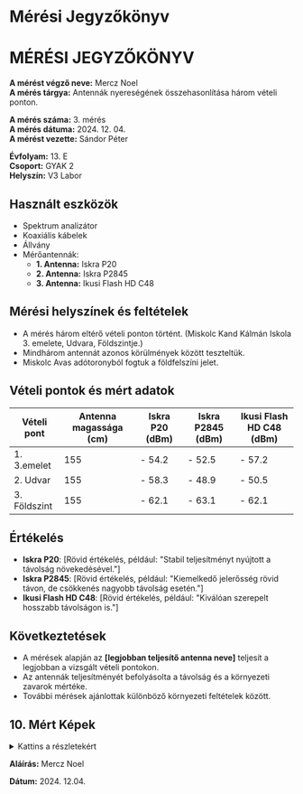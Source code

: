 # Mérési Jegyzőkönyv


<h1 id="mérési-jegyzőkönyv">MÉRÉSI JEGYZŐKÖNYV</h1>

<p><strong>A mérést végző neve:</strong> Mercz Noel<br />
<strong>A mérés tárgya:</strong> Antennák nyereségének összehasonlítása három vételi ponton.</p>

<p><strong>A mérés száma:</strong> 3. mérés<br />
<strong>A mérés dátuma:</strong> 2024. 12. 04.<br />
<strong>A mérést vezette:</strong> Sándor Péter</p>

<p><strong>Évfolyam:</strong> 13. E<br />
<strong>Csoport:</strong> GYAK 2<br />
<strong>Helyszín:</strong> V3 Labor</p>

## Használt eszközök
- Spektrum analizátor  
- Koaxiális kábelek  
- Állvány  
- Mérőantennák:
  - **1. Antenna:** Iskra P20  
  - **2. Antenna:** Iskra P2845  
  - **3. Antenna:** Ikusi Flash HD C48  

## Mérési helyszínek és feltételek
- A mérés három eltérő vételi ponton történt.  (Miskolc Kand Kálmán Iskola 3. emelete, Udvara, Földszintje.)
- Mindhárom antennát azonos körülmények között teszteltük.  
- Miskolc Avas adótoronyból fogtuk a földfelszíni jelet.

## Vételi pontok és mért adatok
| Vételi pont | Antenna magassága (cm) | Iskra P20 (dBm) | Iskra P2845 (dBm) | Ikusi Flash HD C48 (dBm) |
|-------------|---------------------------|-----------------|-------------------|--------------------------|
| 1.    3.emelet      | 155                    | - 54.2        | - 52.5          | - 57.2                 |
| 2.    Udvar      | 155                    | - 58.3        | - 48.9          | - 50.5                 |
| 3.    Földszint      | 155                    | - 62.1        | - 63.1          | - 62.1                 |

## Értékelés
- **Iskra P20**: [Rövid értékelés, például: "Stabil teljesítményt nyújtott a távolság növekedésével."]  
- **Iskra P2845**: [Rövid értékelés, például: "Kiemelkedő jelerősség rövid távon, de csökkenés nagyobb távolság esetén."]  
- **Ikusi Flash HD C48**: [Rövid értékelés, például: "Kiválóan szerepelt hosszabb távolságon is."]  

## Következtetések
- A mérések alapján az **[legjobban teljesítő antenna neve]** teljesít a legjobban a vizsgált vételi pontokon.  
- Az antennák teljesítményét befolyásolta a távolság és a környezeti zavarok mértéke.  
- További mérések ajánlottak különböző környezeti feltételek között.

## 10. Mért Képek
<details>
<summary>Kattins a részletekért</summary>

**Miskolc Kandó Kálmán 3. emelet | Ikusi Flash HD C48**
    <img src="https://noel-mercz.github.io/Meresijegyzokonyvek/03_meres/Ikushi/Emelet/its_snapshot_0015.jpg" />
    <img src="https://noel-mercz.github.io/Meresijegyzokonyvek/03_meres/Ikushi/Emelet/its_snapshot_0016.jpg" />
    <img src="https://noel-mercz.github.io/Meresijegyzokonyvek/03_meres/Ikushi/Emelet/its_snapshot_0017.jpg" />


---

**Miskolc Kandó Kálmán Udvar | Ikusi Flash HD C48**
    <img src="https://noel-mercz.github.io/Meresijegyzokonyvek/03_meres/Ikushi/Udvar/its_snapshot_0024.jpg" />
    <img src="https://noel-mercz.github.io/Meresijegyzokonyvek/03_meres/Ikushi/Udvar/its_snapshot_0025.jpg" />
    <img src="https://noel-mercz.github.io/Meresijegyzokonyvek/03_meres/Ikushi/Udvar/its_snapshot_0026.jpg" />

---

**Miskolc Kand Kálmán Földszint | Ikusi Flash HD C48**
    <img src="https://noel-mercz.github.io/Meresijegyzokonyvek/03_meres/Ikushi/Folyosó/its_snapshot_0033.jpg" />
    <img src="https://noel-mercz.github.io/Meresijegyzokonyvek/03_meres/Ikushi/Folyosó/its_snapshot_0034.jpg" />
    <img src="https://noel-mercz.github.io/Meresijegyzokonyvek/03_meres/Ikushi/Folyosó/its_snapshot_0035.jpg" />

---

**Miskolc Kandó Kálmán 3. emelet | Iskra P20 LOGPER**
    <img src="https://noel-mercz.github.io/Meresijegyzokonyvek/03_meres/P20 (kicsi)/Emelet/its_snapshot_0021.jpg" />
    <img src="https://noel-mercz.github.io/Meresijegyzokonyvek/03_meres/P20 (kicsi)/Emelet/its_snapshot_0022.jpg" />
    <img src="https://noel-mercz.github.io/Meresijegyzokonyvek/03_meres/P20 (kicsi)/Emelet/its_snapshot_0023.jpg" />

---

**Miskolc Kandó Kálmán Udvar | Iskra P20 LOGPER**
    <img src="https://noel-mercz.github.io/Meresijegyzokonyvek/03_meres/P20 (kicsi)/Udvar/its_snapshot_0030.jpg" />
    <img src="https://noel-mercz.github.io/Meresijegyzokonyvek/03_meres/P20 (kicsi)/Udvar/its_snapshot_0031.jpg" />
    <img src="https://noel-mercz.github.io/Meresijegyzokonyvek/03_meres/P20 (kicsi)/Udvar/its_snapshot_0032.jpg" />

---

**Miskolc Kand Kálmán Földszint | Iskra P20 LOGPER**
    <img src="https://noel-mercz.github.io/Meresijegyzokonyvek/03_meres/P20 (kicsi)/Folyosó/its_snapshot_0040.jpg" />
    <img src="https://noel-mercz.github.io/Meresijegyzokonyvek/03_meres/P20 (kicsi)/Folyosó/its_snapshot_0041.jpg" />
    <img src="https://noel-mercz.github.io/Meresijegyzokonyvek/03_meres/P20 (kicsi)/Folyosó/its_snapshot_0042.jpg" />

---

**Miskolc Kandó Kálmán 3. emelet | Iskra P2845**
    <img src="https://noel-mercz.github.io/Meresijegyzokonyvek/03_meres/P2845 (kozepso)/Emelet/its_snapshot_0018.jpg" />
    <img src="https://noel-mercz.github.io/Meresijegyzokonyvek/03_meres/P2845 (kozepso)/Emelet/its_snapshot_0019.jpg" />
    <img src="https://noel-mercz.github.io/Meresijegyzokonyvek/03_meres/P2845 (kozepso)/Emelet/its_snapshot_0020.jpg" />
---

**Miskolc Kandó Kálmán Udvar | Iskra P2845**
    <img src="https://noel-mercz.github.io/Meresijegyzokonyvek/03_meres/P2845 (kozepso)/Udvar/its_snapshot_0027.jpg" />
    <img src="https://noel-mercz.github.io/Meresijegyzokonyvek/03_meres/P2845 (kozepso)/Udvar/its_snapshot_0028.jpg" />
    <img src="https://noel-mercz.github.io/Meresijegyzokonyvek/03_meres/P2845 (kozepso)/Udvar/its_snapshot_0029.jpg" />

---

**Miskolc Kand Kálmán Földszint | Iskra P2845**
    <img src="https://noel-mercz.github.io/Meresijegyzokonyvek/03_meres/P2845 (kozepso)/Folyosó/its_snapshot_0036.jpg" />
    <img src="https://noel-mercz.github.io/Meresijegyzokonyvek/03_meres/P2845 (kozepso)/Folyosó/its_snapshot_0037.jpg" />
    <img src="https://noel-mercz.github.io/Meresijegyzokonyvek/03_meres/P2845 (kozepso)/Folyosó/its_snapshot_0038.jpg" />



</details>

<p><strong>Aláírás:</strong> Mercz Noel</p>

<p><strong>Dátum:</strong> 2024. 12.04.</p>

